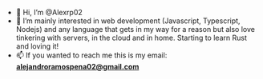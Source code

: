 - 👋 Hi, I’m @Alexrp02
- 👀 I’m mainly interested in web development (Javascript, Typescript, Nodejs) and any language that gets in my way for a reason but also love tinkering with servers, in the cloud and in home. Starting to learn Rust and loving it!
- 📫 If you wanted to reach me this is my email: **alejandroramospena02@gmail.com**

